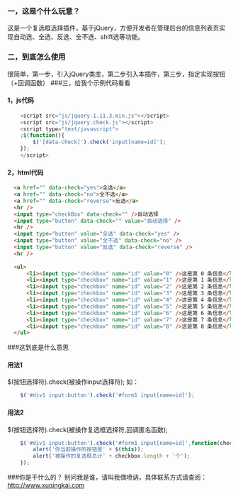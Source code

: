 ### 一，这是个什么玩意？
这是一个复选框选择插件，基于jQuery，方便开发者在管理后台的信息列表页实现自动选、全选、反选、全不选、shift选等功能。
### 二，到底怎么使用
很简单，第一步，引入jQuery类库，第二步引入本插件，第三步，指定实现按钮（+回调函数）
###三，给我个示例代码看看
####  1，js代码
```javascript
	<script src="js/jquery-1.11.3.min.js"></script>
	<script src="js/jquery.check.js"></script>
	<script type="text/javascript">
	;$(function(){
		$('[data-check]').check('input[name=id]');
	});
  	</script>
  ```
####  2，html代码
  ```html
	<a href="" data-check="yes">全选</a>
	<a href="" data-check="no">全不选</a>
	<a href="" data-check="reverse">反选</a>
	<hr />
	<input type="checkBox" data-check="" />自动选择
	<input type="button" data-check="" value="自动选择" />
	<hr />
	<input type="button" value="全选" data-check="yes" />
	<input type="button" value="全不选" data-check="no" />
	<input type="button" value="反选" data-check="reverse" />
	<hr />
	
	<ul>
		<li><input type="checkbox" name="id" value="0" />这是第 0 条信息</li>
		<li><input type="checkbox" name="id" value="1" />这是第 1 条信息</li>
		<li><input type="checkbox" name="id" value="2" />这是第 2 条信息</li>
		<li><input type="checkbox" name="id" value="3" />这是第 3 条信息</li>
		<li><input type="checkbox" name="id" value="4" />这是第 4 条信息</li>
		<li><input type="checkbox" name="id" value="5" />这是第 5 条信息</li>
		<li><input type="checkbox" name="id" value="6" />这是第 6 条信息</li>
		<li><input type="checkbox" name="id" value="7" />这是第 7 条信息</li>
		<li><input type="checkbox" name="id" value="8" />这是第 8 条信息</li>
	</ul>

  ```
###这到底是什么意思
####  用法1
$(按钮选择符).check(被操作input选择符);
如：
```javascript
	$('#div1 input:button').check('#form1 input[name=id]');
```
####  用法2
$(按钮选择符).check(被操作复选框选择符,回调匿名函数);
```javascript
	$('#div1 input:button').check('#form1 input[name=id]',function(checkbox){
		alert('你当前操作的按钮是' + $(this));
		alert('被操作的复选框总计' + checkbox.length + '个');
	});
```
###你是干什么的？
别问我是谁，请叫我偶喷讷，具体联系方式请查阅：http://www.xuqingkai.com
